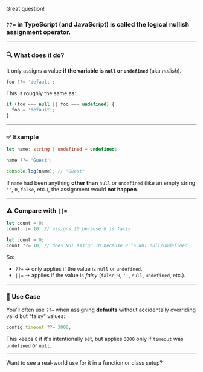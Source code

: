 Great question!

### `??=` in TypeScript (and JavaScript) is called the **logical nullish assignment operator**.

---

### 🔍 What does it do?

It only assigns a value **if the variable is `null` or `undefined`** (aka *nullish*).

```ts
foo ??= 'default';
```

This is roughly the same as:

```ts
if (foo === null || foo === undefined) {
  foo = 'default';
}
```

---

### ✅ Example

```ts
let name: string | undefined = undefined;

name ??= 'Guest';

console.log(name); // "Guest"
```

If `name` had been anything **other than** `null` or `undefined` (like an empty string `""`, `0`, `false`, etc.), the assignment would **not happen**.

---

### ⚠️ Compare with `||=`

```ts
let count = 0;
count ||= 10; // assigns 10 because 0 is falsy
```

```ts
let count = 0;
count ??= 10; // does NOT assign 10 because 0 is NOT null/undefined
```

So:
- `??=` → only applies if the value is `null` or `undefined`.
- `||=` → applies if the value is *falsy* (`false`, `0`, `''`, `null`, `undefined`, etc.).

---

### 🧠 Use Case

You’ll often use `??=` when assigning **defaults** without accidentally overriding valid but "falsy" values:

```ts
config.timeout ??= 3000;
```

This keeps `0` if it's intentionally set, but applies `3000` only if `timeout` was `undefined` or `null`.

---

Want to see a real-world use for it in a function or class setup?